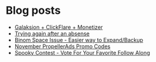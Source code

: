 # Blog posts
<!-- BLOG-POST-LIST:START -->
- [Galaksion + ClickFlare + Monetizer](https://afflift.com/f/threads/galaksion-clickflare-monetizer.9906/)
- [Trying again after an absense](https://afflift.com/f/threads/trying-again-after-an-absense.9781/)
- [Binom Space Issue - Easier way to Expand/Backup](https://afflift.com/f/threads/binom-space-issue-easier-way-to-expand-backup.9905/)
- [November PropellerAds Promo Codes](https://afflift.com/f/threads/november-propellerads-promo-codes.9920/)
- [Spooky Contest - Vote For Your Favorite Follow Along](https://afflift.com/f/threads/spooky-contest-vote-for-your-favorite-follow-along.9831/)
<!-- BLOG-POST-LIST:END -->
